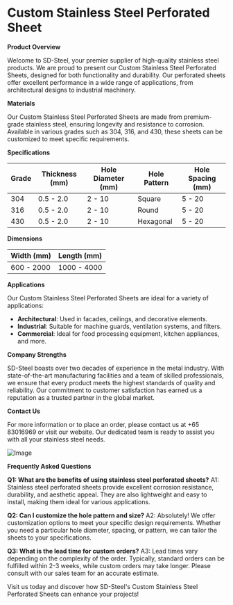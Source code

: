 # Custom Stainless Steel Perforated Sheet

**Product Overview**

Welcome to SD-Steel, your premier supplier of high-quality stainless steel products. We are proud to present our Custom Stainless Steel Perforated Sheets, designed for both functionality and durability. Our perforated sheets offer excellent performance in a wide range of applications, from architectural designs to industrial machinery.

**Materials**

Our Custom Stainless Steel Perforated Sheets are made from premium-grade stainless steel, ensuring longevity and resistance to corrosion. Available in various grades such as 304, 316, and 430, these sheets can be customized to meet specific requirements.

**Specifications**

| Grade | Thickness (mm) | Hole Diameter (mm) | Hole Pattern | Hole Spacing (mm) |
|-------|----------------|--------------------|--------------|-------------------|
| 304   | 0.5 - 2.0      | 2 - 10             | Square       | 5 - 20            |
| 316   | 0.5 - 2.0      | 2 - 10             | Round        | 5 - 20            |
| 430   | 0.5 - 2.0      | 2 - 10             | Hexagonal    | 5 - 20            |

**Dimensions**

| Width (mm) | Length (mm) | 
|------------|-------------|
| 600 - 2000 | 1000 - 4000 |

**Applications**

Our Custom Stainless Steel Perforated Sheets are ideal for a variety of applications:
- **Architectural**: Used in facades, ceilings, and decorative elements.
- **Industrial**: Suitable for machine guards, ventilation systems, and filters.
- **Commercial**: Ideal for food processing equipment, kitchen appliances, and more.

**Company Strengths**

SD-Steel boasts over two decades of experience in the metal industry. With state-of-the-art manufacturing facilities and a team of skilled professionals, we ensure that every product meets the highest standards of quality and reliability. Our commitment to customer satisfaction has earned us a reputation as a trusted partner in the global market.

**Contact Us**

For more information or to place an order, please contact us at +65 83016969 or visit our website. Our dedicated team is ready to assist you with all your stainless steel needs.

![Image](https://github.com/user-attachments/assets/2567258e-e124-4816-932d-1809bd27ef0b)

**Frequently Asked Questions**

**Q1: What are the benefits of using stainless steel perforated sheets?**
A1: Stainless steel perforated sheets provide excellent corrosion resistance, durability, and aesthetic appeal. They are also lightweight and easy to install, making them ideal for various applications.

**Q2: Can I customize the hole pattern and size?**
A2: Absolutely! We offer customization options to meet your specific design requirements. Whether you need a particular hole diameter, spacing, or pattern, we can tailor the sheets to your specifications.

**Q3: What is the lead time for custom orders?**
A3: Lead times vary depending on the complexity of the order. Typically, standard orders can be fulfilled within 2-3 weeks, while custom orders may take longer. Please consult with our sales team for an accurate estimate.

Visit us today and discover how SD-Steel's Custom Stainless Steel Perforated Sheets can enhance your projects!